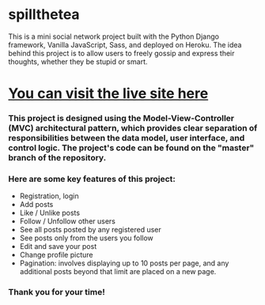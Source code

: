# spillthetea

This is a mini social network project built with the Python Django framework, Vanilla JavaScript, Sass, and deployed on Heroku. The idea behind this project is to allow users to freely gossip and express their thoughts, whether they be stupid or smart. 

# **[You can visit the live site here](https://spillthetea.herokuapp.com/)**

### This project is designed using the Model-View-Controller (MVC) architectural pattern, which provides clear separation of responsibilities between the data model, user interface, and control logic. The project's code can be found on the "master" branch of the repository.


### Here are some key features of this project: 
- Registration, login
- Add posts
- Like / Unlike posts
- Follow / Unfollow other users
- See all posts posted by any registered user
- See posts only from the users you follow
- Edit and save your post
- Change profile picture
- Pagination: involves displaying up to 10 posts per page, and any additional posts beyond that limit are placed on a new page.

### Thank you for your time! 




